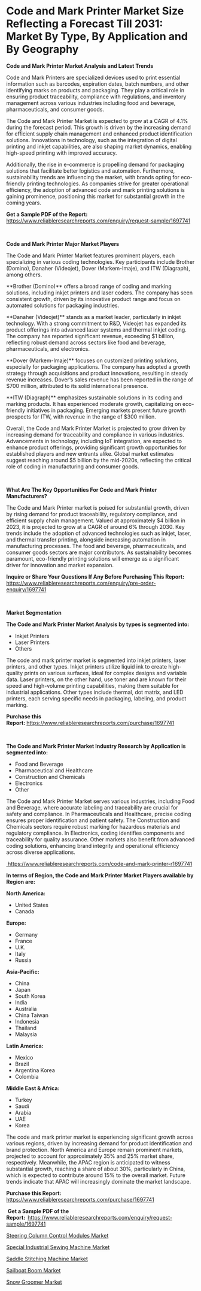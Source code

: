 <p><h1>Code and Mark Printer Market Size Reflecting a Forecast Till 2031: Market By Type, By Application and By Geography</h1></p><p><strong>Code and Mark Printer Market Analysis and Latest Trends</strong></p>
<p><p>Code and Mark Printers are specialized devices used to print essential information such as barcodes, expiration dates, batch numbers, and other identifying marks on products and packaging. They play a critical role in ensuring product traceability, compliance with regulations, and inventory management across various industries including food and beverage, pharmaceuticals, and consumer goods.</p><p>The Code and Mark Printer Market is expected to grow at a CAGR of 4.1% during the forecast period. This growth is driven by the increasing demand for efficient supply chain management and enhanced product identification solutions. Innovations in technology, such as the integration of digital printing and inkjet capabilities, are also shaping market dynamics, enabling high-speed printing with improved accuracy.</p><p>Additionally, the rise in e-commerce is propelling demand for packaging solutions that facilitate better logistics and automation. Furthermore, sustainability trends are influencing the market, with brands opting for eco-friendly printing technologies. As companies strive for greater operational efficiency, the adoption of advanced code and mark printing solutions is gaining prominence, positioning this market for substantial growth in the coming years.</p></p>
<p><strong>Get a Sample PDF of the Report:&nbsp;</strong> <a href="https://www.reliableresearchreports.com/enquiry/request-sample/1697741?utm_campaign=28&utm_medium=2&utm_source=Github&utm_content=ia&utm_term=03102024&utm_id=code-and-mark-printer">https://www.reliableresearchreports.com/enquiry/request-sample/1697741</a></p>
<p>&nbsp;</p>
<p><strong>Code and Mark Printer Major Market Players</strong></p>
<p><p>The Code and Mark Printer Market features prominent players, each specializing in various coding technologies. Key participants include Brother (Domino), Danaher (Videojet), Dover (Markem-Imaje), and ITW (Diagraph), among others. </p><p>**Brother (Domino)** offers a broad range of coding and marking solutions, including inkjet printers and laser coders. The company has seen consistent growth, driven by its innovative product range and focus on automated solutions for packaging industries. </p><p>**Danaher (Videojet)** stands as a market leader, particularly in inkjet technology. With a strong commitment to R&D, Videojet has expanded its product offerings into advanced laser systems and thermal inkjet coding. The company has reported significant revenue, exceeding $1 billion, reflecting robust demand across sectors like food and beverage, pharmaceuticals, and electronics. </p><p>**Dover (Markem-Imaje)** focuses on customized printing solutions, especially for packaging applications. The company has adopted a growth strategy through acquisitions and product innovations, resulting in steady revenue increases. Dover’s sales revenue has been reported in the range of $700 million, attributed to its solid international presence.</p><p>**ITW (Diagraph)** emphasizes sustainable solutions in its coding and marking products. It has experienced moderate growth, capitalizing on eco-friendly initiatives in packaging. Emerging markets present future growth prospects for ITW, with revenue in the range of $300 million.</p><p>Overall, the Code and Mark Printer Market is projected to grow driven by increasing demand for traceability and compliance in various industries. Advancements in technology, including IoT integration, are expected to enhance product offerings, providing significant growth opportunities for established players and new entrants alike. Global market estimates suggest reaching around $5 billion by the mid-2020s, reflecting the critical role of coding in manufacturing and consumer goods.</p></p>
<p>&nbsp;</p>
<p><strong>What Are The Key Opportunities For Code and Mark Printer Manufacturers?</strong></p>
<p><p>The Code and Mark Printer market is poised for substantial growth, driven by rising demand for product traceability, regulatory compliance, and efficient supply chain management. Valued at approximately $4 billion in 2023, it is projected to grow at a CAGR of around 6% through 2030. Key trends include the adoption of advanced technologies such as inkjet, laser, and thermal transfer printing, alongside increasing automation in manufacturing processes. The food and beverage, pharmaceuticals, and consumer goods sectors are major contributors. As sustainability becomes paramount, eco-friendly printing solutions will emerge as a significant driver for innovation and market expansion.</p></p>
<p><strong>Inquire or Share Your Questions If Any Before Purchasing This Report:</strong> <a href="https://www.reliableresearchreports.com/enquiry/pre-order-enquiry/1697741?utm_campaign=28&utm_medium=2&utm_source=Github&utm_content=ia&utm_term=03102024&utm_id=code-and-mark-printer">https://www.reliableresearchreports.com/enquiry/pre-order-enquiry/1697741</a></p>
<p>&nbsp;</p>
<p><strong>Market Segmentation</strong></p>
<p><strong>The Code and Mark Printer Market Analysis by types is segmented into:</strong></p>
<p><ul><li>Inkjet Printers</li><li>Laser Printers</li><li>Others</li></ul></p>
<p><p>The code and mark printer market is segmented into inkjet printers, laser printers, and other types. Inkjet printers utilize liquid ink to create high-quality prints on various surfaces, ideal for complex designs and variable data. Laser printers, on the other hand, use toner and are known for their speed and high-volume printing capabilities, making them suitable for industrial applications. Other types include thermal, dot matrix, and LED printers, each serving specific needs in packaging, labeling, and product marking.</p></p>
<p><strong>Purchase this Report:&nbsp;</strong><a href="https://www.reliableresearchreports.com/purchase/1697741?utm_campaign=28&utm_medium=2&utm_source=Github&utm_content=ia&utm_term=03102024&utm_id=code-and-mark-printer">https://www.reliableresearchreports.com/purchase/1697741</a></p>
<p>&nbsp;</p>
<p><strong>The Code and Mark Printer Market Industry Research by Application is segmented into:</strong></p>
<p><ul><li>Food and Beverage</li><li>Pharmaceutical and Healthcare</li><li>Construction and Chemicals</li><li>Electronics</li><li>Other</li></ul></p>
<p><p>The Code and Mark Printer Market serves various industries, including Food and Beverage, where accurate labeling and traceability are crucial for safety and compliance. In Pharmaceuticals and Healthcare, precise coding ensures proper identification and patient safety. The Construction and Chemicals sectors require robust marking for hazardous materials and regulatory compliance. In Electronics, coding identifies components and traceability for quality assurance. Other markets also benefit from advanced coding solutions, enhancing brand integrity and operational efficiency across diverse applications.</p></p>
<p><a href="https://www.reliableresearchreports.com/code-and-mark-printer-r1697741?utm_campaign=28&utm_medium=2&utm_source=Github&utm_content=ia&utm_term=03102024&utm_id=code-and-mark-printer">&nbsp;https://www.reliableresearchreports.com/code-and-mark-printer-r1697741</a></p>
<p><strong>In terms of Region, the Code and Mark Printer Market Players available by Region are:</strong></p>
<p>
    <p> <strong> North America: </strong>
        <ul>
            <li>United States</li>
            <li>Canada</li>
        </ul>
        </p> 
    <p> <strong> Europe: </strong>
        <ul>
            <li>Germany</li>
            <li>France</li>
            <li>U.K.</li>
            <li>Italy</li>
            <li>Russia</li>
        </ul>
        </p> 
    <p> <strong> Asia-Pacific: </strong>
        <ul>
            <li>China</li>
            <li>Japan</li>
            <li>South Korea</li>
            <li>India</li>
            <li>Australia</li>
            <li>China Taiwan</li>
            <li>Indonesia</li>
            <li>Thailand</li>
            <li>Malaysia</li>
        </ul>
        </p> 
    <p> <strong> Latin America: </strong>
        <ul>
            <li>Mexico</li>
            <li>Brazil</li>
            <li>Argentina Korea</li>
            <li>Colombia</li>
        </ul>
        </p> 
    <p> <strong> Middle East & Africa: </strong>
        <ul>
            <li>Turkey</li>
            <li>Saudi</li>
            <li>Arabia</li>
            <li>UAE</li>
            <li>Korea</li>
        </ul>
    </p>
    </p>
<p><p>The code and mark printer market is experiencing significant growth across various regions, driven by increasing demand for product identification and brand protection. North America and Europe remain prominent markets, projected to account for approximately 35% and 25% market share, respectively. Meanwhile, the APAC region is anticipated to witness substantial growth, reaching a share of about 30%, particularly in China, which is expected to contribute around 15% to the overall market. Future trends indicate that APAC will increasingly dominate the market landscape.</p></p>
<p><strong>Purchase this Report: </strong><a href="https://www.reliableresearchreports.com/purchase/1697741?utm_campaign=28&utm_medium=2&utm_source=Github&utm_content=ia&utm_term=03102024&utm_id=code-and-mark-printer">https://www.reliableresearchreports.com/purchase/1697741</a></p>
<p>&nbsp;<strong>Get a Sample PDF of the Report:&nbsp;&nbsp;</strong><a href="https://www.reliableresearchreports.com/enquiry/request-sample/1697741?utm_campaign=28&utm_medium=2&utm_source=Github&utm_content=ia&utm_term=03102024&utm_id=code-and-mark-printer">https://www.reliableresearchreports.com/enquiry/request-sample/1697741</a></p>
<p><strong></strong></p>
<p><p><a href="https://www.linkedin.com/pulse/global-steering-column-control-modules-market-status-2024-5yobf?utm_campaign=28&utm_medium=2&utm_source=Github&utm_content=ia&utm_term=03102024&utm_id=code-and-mark-printer">Steering Column Control Modules Market</a></p><p><a href="https://github.com/RuthLucas64/Market-Research-Report-List-1/blob/main/special-industrial-sewing-machine-market.md?utm_campaign=28&utm_medium=2&utm_source=Github&utm_content=ia&utm_term=03102024&utm_id=code-and-mark-printer">Special Industrial Sewing Machine Market</a></p><p><a href="https://github.com/NathanColeman327/Market-Research-Report-List-1/blob/main/saddle-stitching-machine-market.md?utm_campaign=28&utm_medium=2&utm_source=Github&utm_content=ia&utm_term=03102024&utm_id=code-and-mark-printer">Saddle Stitching Machine Market</a></p><p><a href="https://www.linkedin.com/pulse/sailboat-boom-industry-analysis-report-its-market-size-ksu9f?utm_campaign=28&utm_medium=2&utm_source=Github&utm_content=ia&utm_term=03102024&utm_id=code-and-mark-printer">Sailboat Boom Market</a></p><p><a href="https://www.linkedin.com/pulse/snow-groomer-market-dynamics-application-types-emerging-8q4sf?utm_campaign=28&utm_medium=2&utm_source=Github&utm_content=ia&utm_term=03102024&utm_id=code-and-mark-printer">Snow Groomer Market</a></p></p>